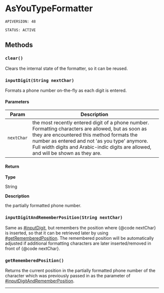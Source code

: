 # AsYouTypeFormatter

`APIVERSION: 48`

`STATUS: ACTIVE`


## Methods
### `clear()`

Clears the internal state of the formatter, so it can be reused.

### `inputDigit(String nextChar)`

Formats a phone number on-the-fly as each digit is entered.

#### Parameters

|Param|Description|
|---|---|
|`nextChar`|the most recently entered digit of a phone number. Formatting characters are     allowed, but as soon as they are encountered this method formats the number as entered and     not 'as you type' anymore. Full width digits and Arabic-indic digits are allowed, and will     be shown as they are.|

#### Return

**Type**

String

**Description**

the partially formatted phone number.

### `inputDigitAndRememberPosition(String nextChar)`

Same as [#inputDigit](#inputDigit), but remembers the position where {@code nextChar} is inserted, so that it can be retrieved later by using [#getRememberedPosition](#getRememberedPosition). The remembered position will be automatically adjusted if additional formatting characters are later inserted/removed in front of {@code nextChar}.

### `getRememberedPosition()`

Returns the current position in the partially formatted phone number of the character which was previously passed in as the parameter of [#inputDigitAndRememberPosition](#inputDigitAndRememberPosition).

---
